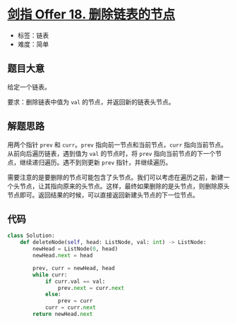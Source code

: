# [剑指 Offer 18. 删除链表的节点](https://leetcode-cn.com/problems/shan-chu-lian-biao-de-jie-dian-lcof/)

- 标签：链表
- 难度：简单

## 题目大意

给定一个链表。

要求：删除链表中值为 `val` 的节点，并返回新的链表头节点。

## 解题思路

用两个指针 `prev` 和 `curr`。`prev` 指向前一节点和当前节点，`curr` 指向当前节点。从前向后遍历链表，遇到值为 `val` 的节点时，将 `prev` 指向当前节点的下一个节点，继续递归遍历。遇不到则更新 `prev` 指针，并继续遍历。

需要注意的是要删除的节点可能包含了头节点。我们可以考虑在遍历之前，新建一个头节点，让其指向原来的头节点。这样，最终如果删除的是头节点，则删除原头节点即可。返回结果的时候，可以直接返回新建头节点的下一位节点。

## 代码

```Python
class Solution:
    def deleteNode(self, head: ListNode, val: int) -> ListNode:
        newHead = ListNode(0, head)
        newHead.next = head

        prev, curr = newHead, head
        while curr:
            if curr.val == val:
                prev.next = curr.next
            else:
                prev = curr
            curr = curr.next
        return newHead.next
```

